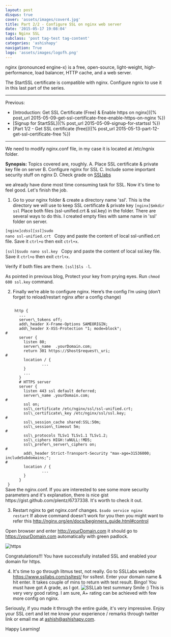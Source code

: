 ```yaml
---
layout: post
disqus: true
cover: 'assets/images/cover4.jpg'
title: Part 2/2 - Configure SSL on nginx web server
date: '2015-05-17 19:08:04'
tags: Nginx SSL
subclass: 'post tag-test tag-content'
categories: 'ashishapy'
navigation: True
logo: 'assets/images/logofh.png'
---
```


nginx (pronounced engine-x) is a free, open-source, light-weight, high-performance, load balancer, HTTP cache, and a web server.

The StartSSL certificate is compatible with nginx. Configure ngnix to use it in this last part of the series.

---
Previous:

* [Introduction: Get SSL Certificate (Free) & Enable https on nginx]({% post_url 2015-05-09-get-ssl-certificate-free-enable-https-on-nginx %})
* [Signup for StartSSL]({% post_url 2015-05-09-signup-for-startssl %})
* [Part 1/2 - Get SSL certificate (free)]({% post_url 2015-05-13-part-12-get-ssl-certificate-free %})

---
We need to modify nginx.conf file, in my case it is located at /etc/ngnix folder.

**Synopsis:** 
Topics covered are, roughly. 
A. Place SSL certificate & private key file on server
B. Configure nginx for SSL
C. Include some important security stuff on nginx
D. Check grade on [SSLlabs](https://www.ssllabs.com/)

we already have done most time consuming task for SSL. Now it's time to feel good. Let's finish the job.

1. Go to your nginx folder & create a directory name 'ssl'. This is the directory we will use to keep SSL certificate & private key
<code>[nginx]$mkdir ssl</code>
Place both files (ssl-unified.crt & ssl.key) in the folder. There are several ways to do this.
I created empty files with same name in 'ssl' folder on server.

 <code>[nginx]$cd ssl
 [ssl]$sudo nano ssl-unified.crt
 </code>
 Copy and paste the content of local ssl-unified.crt file. Save it <code>ctrl+o</code> then exit <code>ctrl+x</code>.
 
 <code>[ssl]$sudo nano ssl.key
 </code>
 Copy and paste the content of local ssl.key file. Save it <code>ctrl+o</code> then exit <code>ctrl+x</code>.

 Verify if both files are there. <code>[ssl]$ls -l</code>.
 
 As pointed in previous blog, Protect your key from prying eyes. Run
<code>chmod 600 ssl.key</code> command.

2. Finally we’re able to configure nginx. Here’s the config I’m using (don’t forget to reload/restart nginx after a config change)
 <code>
    http {
      ...
      server\_tokens off;
      add\_header X-Frame-Options SAMEORIGIN;
      add\_header X-XSS-Protection "1; mode=block";
#
      server {
        listen 80;
        server\_name  .yourDomain.com;
        return 301 https://$host$request\_uri;
#
        location / {
                ...
        }
        ...
      }
      # HTTPS server
      server {
        listen 443 ssl default deferred;
        server\_name .yourDomain.com;
#
        ssl on;
        ssl\_certificate /etc/nginx/ssl/ssl-unified.crt;
        ssl\_certificate\_key /etc/nginx/ssl/ssl.key;
#
        ssl\_session_cache shared:SSL:50m;
        ssl\_session\_timeout 5m;
#
        ssl\_protocols TLSv1 TLSv1.1 TLSv1.2;
        ssl\_ciphers HIGH:!aNULL:!MD5;
        ssl\_prefer\_server\_ciphers on;
#
        add\_header Strict-Transport-Security "max-age=31536000; includeSubdomains;";
#
        location / {
                ...
        }
      }
 }
</code>
Save the nginx.conf.
If you are interested to see some more security parameters and it's explanation, there is nice gist https://gist.github.com/plentz/6737338. It's worth to check it out.

3. Restart nginx to get nginx.conf changes.
<code>$sudo service nginx restart</code>
 If above command doesn't work for you then you might want to refer this  http://nginx.org/en/docs/beginners_guide.html#control 

 Open browser and enter http://yourDomain.com it should go to https://yourDomain.com automatically with green padlock.

 ![https](//cdn.ashishapy.com/2015/May/15944989872_b958dc5552_m-1431886959872.jpg)

 Congratulations!!! You have successfully installed SSL and enabled your domain for https.

4. It's time to go through litmus test, not really. Go to SSLLabs website https://www.ssllabs.com/ssltest/ for ssltest.
Enter your domain name & hit enter. It takes couple of mins to return with test result.
Bingo! You must have got A grade, as I got.
![SSLLab test summary](//cdn.ashishapy.com/2015/May/SSLLab_Summary-1431887799187.jpg)
Smile :) This is very very good rating.
I am sure, A+ rating can be achieved with few more config on nginx.

Seriously, if you made it through the entire guide, it's very impressive. Enjoy your SSL cert and let me know your experience / remarks through twitter link or email me at ashish@ashishapy.com.

Happy Learning!